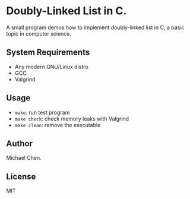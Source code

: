 # Doubly-Linked List in C.

A small program demos how to implement doubly-linked list in C, a basic topic in computer science.

## System Requirements

* Any modern GNU/Linux distro
* GCC
* Valgrind

## Usage

* `make`: run test program
* `make check`: check memory leaks with Valgrind
* `make clean`: remove the executable

## Author

Michael Chen.

## License

MIT